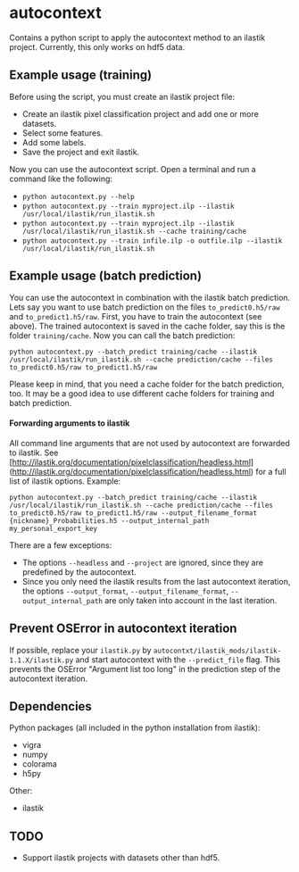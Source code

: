 # autocontext

Contains a python script to apply the autocontext method to an ilastik project. Currently, this only works on hdf5 data.


## Example usage (training)

Before using the script, you must create an ilastik project file:

* Create an ilastik pixel classification project and add one or more datasets.
* Select some features.
* Add some labels.
* Save the project and exit ilastik.

Now you can use the autocontext script. Open a terminal and run a command like the following:

* `python autocontext.py --help`
* `python autocontext.py --train myproject.ilp --ilastik /usr/local/ilastik/run_ilastik.sh`
* `python autocontext.py --train myproject.ilp --ilastik /usr/local/ilastik/run_ilastik.sh --cache training/cache`
* `python autocontext.py --train infile.ilp -o outfile.ilp --ilastik /usr/local/ilastik/run_ilastik.sh`


## Example usage (batch prediction)

You can use the autocontext in combination with the ilastik batch prediction. Lets say you want to use batch prediction
on the files `to_predict0.h5/raw` and `to_predict1.h5/raw`. First, you have to train the autocontext (see above). The
trained autocontext is saved in the cache folder, say this is the folder `training/cache`. Now you can call the batch
prediction:

    python autocontext.py --batch_predict training/cache --ilastik /usr/local/ilastik/run_ilastik.sh --cache prediction/cache --files to_predict0.h5/raw to_predict1.h5/raw

Please keep in mind, that you need a cache folder for the batch prediction, too. It may be a good idea to use different
cache folders for training and batch prediction.

#### Forwarding arguments to ilastik

All command line arguments that are not used by autocontext are forwarded to ilastik. See
[http://ilastik.org/documentation/pixelclassification/headless.html]
(http://ilastik.org/documentation/pixelclassification/headless.html)
for a full list of ilastik options. Example:

    python autocontext.py --batch_predict training/cache --ilastik /usr/local/ilastik/run_ilastik.sh --cache prediction/cache --files to_predict0.h5/raw to_predict1.h5/raw --output_filename_format {nickname}_Probabilities.h5 --output_internal_path my_personal_export_key

There are a few exceptions:

* The options `--headless` and `--project` are ignored, since they are predefined by the autocontext.
* Since you only need the ilastik results from the last autocontext iteration, the options `--output_format`,
  `--output_filename_format`, `--output_internal_path` are only taken into account in the last iteration.

## Prevent OSError in autocontext iteration

If possible, replace your `ilastik.py` by `autocontxt/ilastik_mods/ilastik-1.1.X/ilastik.py` and start autocontext with
the `--predict_file` flag. This prevents the OSError "Argument list too long" in the prediction step of the autocontext
iteration.


## Dependencies

Python packages (all included in the python installation from ilastik):

* vigra
* numpy
* colorama
* h5py

Other:

* ilastik


## TODO

* Support ilastik projects with datasets other than hdf5.

